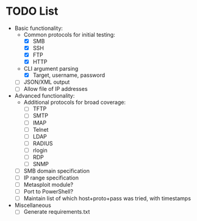 # TODO List

* Basic functionality:
    * Common protocols for initial testing:
        - [x] SMB
        - [x] SSH
        - [x] FTP
        - [x] HTTP
    * CLI argument parsing
        - [x] Target, username, password
    - [ ] JSON/XML output
    - [ ] Allow file of IP addresses
* Advanced functionality:
    * Additional protocols for broad coverage:
        - [ ] TFTP
        - [ ] SMTP
        - [ ] IMAP
        - [ ] Telnet
        - [ ] LDAP
        - [ ] RADIUS
        - [ ] rlogin
        - [ ] RDP
        - [ ] SNMP
    - [ ] SMB domain specification
	- [ ] IP range specification
    - [ ] Metasploit module?
    - [ ] Port to PowerShell?
    - [ ] Maintain list of which host+proto+pass was tried, with timestamps
* Miscellaneous
    - [ ] Generate requirements.txt
